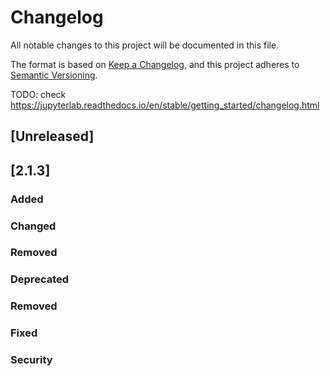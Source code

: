 # Changelog
All notable changes to this project will be documented in this file.

The format is based on [Keep a Changelog](https://keepachangelog.com/en/1.0.0/),
and this project adheres to [Semantic Versioning](https://semver.org/spec/v2.0.0.html).

TODO: check https://jupyterlab.readthedocs.io/en/stable/getting_started/changelog.html

## [Unreleased]

## [2.1.3] 
### Added

### Changed

### Removed

### Deprecated

### Removed

### Fixed

### Security